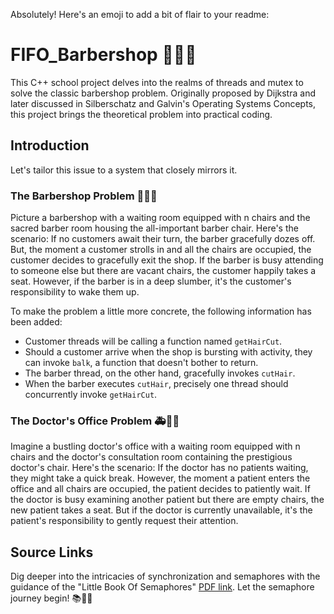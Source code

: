 Absolutely! Here's an emoji to add a bit of flair to your readme:

# FIFO_Barbershop 💈🧑‍🦰

This C++ school project delves into the realms of threads and mutex to solve the classic barbershop problem. Originally proposed by Dijkstra and later discussed in Silberschatz and Galvin's Operating Systems Concepts, this project brings the theoretical problem into practical coding.

## Introduction

Let's tailor this issue to a system that closely mirrors it.

### The Barbershop Problem 💇‍♂️💺

Picture a barbershop with a waiting room equipped with n chairs and the sacred barber room housing the all-important barber chair. Here's the scenario: If no customers await their turn, the barber gracefully dozes off. But, the moment a customer strolls in and all the chairs are occupied, the customer decides to gracefully exit the shop. If the barber is busy attending to someone else but there are vacant chairs, the customer happily takes a seat. However, if the barber is in a deep slumber, it's the customer's responsibility to wake them up.

To make the problem a little more concrete, the following information has been added:

- Customer threads will be calling a function named `getHairCut`.
- Should a customer arrive when the shop is bursting with activity, they can invoke `balk`, a function that doesn't bother to return.
- The barber thread, on the other hand, gracefully invokes `cutHair`.
- When the barber executes `cutHair`, precisely one thread should concurrently invoke `getHairCut`.

### The Doctor's Office Problem 🚑👩‍⚕️

Imagine a bustling doctor's office with a waiting room equipped with n chairs and the doctor's consultation room containing the prestigious doctor's chair. Here's the scenario: If the doctor has no patients waiting, they might take a quick break. However, the moment a patient enters the office and all chairs are occupied, the patient decides to patiently wait. If the doctor is busy examining another patient but there are empty chairs, the new patient takes a seat. But if the doctor is currently unavailable, it's the patient's responsibility to gently request their attention.
  
## Source Links

Dig deeper into the intricacies of synchronization and semaphores with the guidance of the "Little Book Of Semaphores" [PDF link](https://greenteapress.com/semaphores/LittleBookOfSemaphores.pdf). Let the semaphore journey begin! 📚🤿✨
